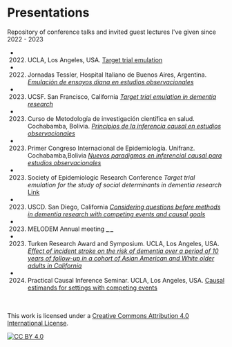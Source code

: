 # Presentations

Repository of conference talks and invited guest lectures I've given since 2022 - 2023

- 2022. UCLA, Los Angeles, USA. [Target trial emulation]()

- 2022. Jornadas Tessler, Hospital Italiano de Buenos Aires, Argentina.
[_Emulación de ensayos diana en estudios observacionales_](https://palolili23.github.io/presentations/2022_tessler_hiba/index.html#1)

- 2023. UCSF. San Francisco, California
[_Target trial emulation in dementia research_]()

- 2023. Curso de Metodología de investigación científica en salud. Cochabamba, Bolivia. 
[_Principios de la inferencia causal en estudios observacionales_](https://palolili23.github.io/presentations/2023_scem/index.html#1)

- 2023. Primer Congreso Internacional de Epidemiología. Unifranz. Cochabamba,Bolivia
[_Nuevos paradigmas en inferencial causal para estudios observacionales_](https://palolili23.github.io/presentations/2023_unifranz/index.html#1)

- 2023. Society of Epidemiologic Research Conference 
_Target trial emulation for the study of social determinants in dementia research_ [Link](https://palolili23.github.io/presentations/2023_ser/index.html#1)

- 2023. USCD. San Diego, California
[_Considering questions before methods in dementia research with competing events and causal goals_](https://palolili23.github.io/presentations/2023_ucsd/index.html#1)

- 2023. MELODEM Annual meeting
[_ _]()

- 2023. Turken Research Award and Symposium. UCLA, Los Angeles, USA.
[_Effect of incident stroke on the risk of dementia over a period of 10 years of follow-up in a cohort of Asian American and White older adults in California_](https://palolili23.github.io/presentations/2023_turken/index.html#1)

- 2024. Practical Causal Inference Seminar. UCLA, Los Angeles, USA.
[Causal estimands for settings with competing events](https://palolili23.github.io/presentations/2024_pci/index.html#1)
<br><br><br>

This work is licensed under a
[Creative Commons Attribution 4.0 International License][cc-by].

[![CC BY 4.0][cc-by-image]][cc-by]

[cc-by]: http://creativecommons.org/licenses/by/4.0/
[cc-by-image]: https://i.creativecommons.org/l/by/4.0/88x31.png
[cc-by-shield]: https://img.shields.io/badge/License-CC%20BY%204.0-lightgrey.svg
